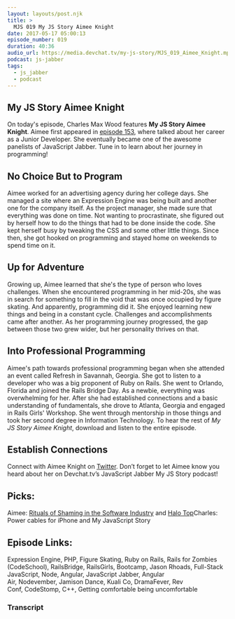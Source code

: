 ```yaml
---
layout: layouts/post.njk
title: >
  MJS 019 My JS Story Aimee Knight
date: 2017-05-17 05:00:13
episode_number: 019
duration: 40:36
audio_url: https://media.devchat.tv/my-js-story/MJS_019_Aimee_Knight.mp3
podcast: js-jabber
tags:
  - js_jabber
  - podcast
---
```


## My JS Story&nbsp;Aimee Knight

On today's episode, Charles Max Wood features **My JS Story&nbsp;Aimee Knight**. Aimee first appeared in&nbsp;[episode 153](https://devchat.tv/js-jabber/153-jsj-careers-for-junior-developers-with-aimee-knight),&nbsp;where talked about her career as a Junior Developer. She eventually became one of the awesome panelists of JavaScript Jabber. Tune in to learn about her journey in programming!

## No Choice But to Program

Aimee worked for an advertising agency during her college days. She managed a site where an Expression Engine was being built and another one for the company itself. As the project manager, she made sure that everything was done on time. Not wanting to procrastinate, she figured out by herself how to do the things that had to be done inside the code. She kept herself busy by tweaking the CSS and some other little things. Since then, she got hooked on programming and stayed home on weekends to spend time on it.

## Up for&nbsp;Adventure

Growing up, Aimee learned that she's the type of person who loves challenges. When she encountered programming in her mid-20s, she was in search for something to fill in the void that was once occupied by figure skating. And apparently, programming did it. She enjoyed learning new things and being in a constant cycle. Challenges and accomplishments came after another. As her programming journey progressed, the gap between those two grew wider, but her personality thrives on that.

## Into&nbsp;Professional Programming

Aimee's path towards professional programming began when she attended an event called Refresh in Savannah, Georgia. She got to listen to a developer who was a big proponent of Ruby on Rails. She went to Orlando, Florida and joined the Rails Bridge Day. As a newbie, everything was overwhelming for her. After she had established connections and a basic understanding of fundamentals, she drove to Atlanta, Georgia and engaged in Rails Girls' Workshop. She went through mentorship in those things and took her second degree in Information Technology. To hear the rest of _My JS Story Aimee Knight_, download and listen&nbsp;to the entire episode.

## Establish Connections

Connect with Aimee Knight on [Twitter](https://twitter.com/Aimee_Knight). Don’t forget to let Aimee know you heard about her on Devchat.tv’s JavaScript Jabber My JS Story podcast!

## Picks:

Aimee: [Rituals of Shaming in the Software Industry](http://codingwithempathy.com/2017/01/10/rituals-of-shaming-in-the-software-industry/) and [Halo Top](https://www.halotop.com/)Charles: Power cables for iPhone and My JavaScript Story

## Episode Links:

Expression Engine,&nbsp;PHP,&nbsp;Figure Skating,&nbsp;Ruby on Rails,&nbsp;Rails for Zombies (CodeSchool),&nbsp;RailsBridge,&nbsp;RailsGirls,&nbsp;Bootcamp,&nbsp;Jason Rhoads,&nbsp;Full-Stack JavaScript,&nbsp;Node,&nbsp;Angular,&nbsp;JavaScript Jabber,&nbsp;Angular Air,&nbsp;Nodevember,&nbsp;Jamison Dance,&nbsp;Kuali Co,&nbsp;DramaFever,&nbsp;Rev Conf,&nbsp;CodeStomp,&nbsp;C++,&nbsp;Getting comfortable being uncomfortable

### Transcript
